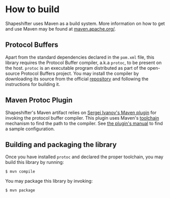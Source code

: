 How to build
============

Shapeshifter uses Maven as a build system. More information on how to get and use Maven may be found at [maven.apache.org/](http://maven.apache.org/).

Protocol Buffers
----------------

Apart from the standard dependencies declared in the `pom.xml` file, this library requires the Protocol Buffer compiler, a.k.a `protoc`, to be present on the host. `protoc` is an executable program distributed as part of the open-source Protocol Buffers project. You may install the compiler by downloading its source from the official [repository](http://code.google.com/p/protobuf/) and following the instructions for building it.

Maven Protoc Plugin
-------------------

Shapeshifter's Maven artifact relies on [Sergei Ivanov's Maven plugin](https://github.com/sergei-ivanov/maven-protoc-plugin) for invoking the protocol buffer compiler. This plugin uses Maven's [toolchain](http://maven.apache.org/guides/mini/guide-using-toolchains.html) mechanism to find the path to the compiler. See [the plugin's manual](http://sergei-ivanov.github.com/maven-protoc-plugin/examples/protobuf-toolchain.html) to find a sample configuration.

Building and packaging the library
---------------------

Once you have installed `protoc` and declared the proper toolchain, you may build this library by running:

	$ mvn compile

You may package this library by invoking:

	$ mvn package


